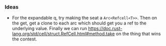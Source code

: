 ### Ideas
- For the expandable q, try making the seat a `Arc<Refcell<T>>`. Then on the get, get a clone to each arc which should get you a ref to the underlying value. Finally we can run https://doc.rust-lang.org/std/cell/struct.RefCell.html#method.take on the thing that wins the contest. 
